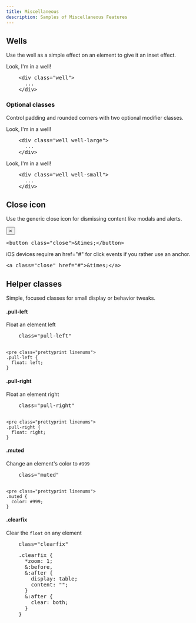 ```yaml
---
title: Miscellaneous
description: Samples of Miscellaneous Features
---
```


<section id="misc">

  <h2>Wells</h2>
  <p>Use the well as a simple effect on an element to give it an inset effect.</p>
  <div class="bs-docs-example">
    <div class="well">
      Look, I'm in a well!
    </div>
  </div>
  
<pre class="prettyprint linenums">
    &lt;div class="well"&gt;
      ...
    &lt;/div&gt;
</pre>

  <h3>Optional classes</h3>
  <p>Control padding and rounded corners with two optional modifier classes.</p>
  <div class="bs-docs-example">
    <div class="well well-large">
      Look, I'm in a well!
    </div>
  </div>
          
<pre class="prettyprint linenums">
    &lt;div class="well well-large"&gt;
      ...
    &lt;/div&gt;
</pre>

  <div class="bs-docs-example">
    <div class="well well-small">
      Look, I'm in a well!
    </div>
  </div>
  
<pre class="prettyprint linenums">
    &lt;div class="well well-small"&gt;
      ...
    &lt;/div&gt;
</pre>

  <h2>Close icon</h2>
  <p>Use the generic close icon for dismissing content like modals and alerts.</p>
  <div class="bs-docs-example">
    <p><button class="close" style="float: none;">&times;</button></p>
  </div>
  <pre class="prettyprint linenums">&lt;button class="close"&gt;&amp;times;&lt;/button&gt;</pre>
  <p>iOS devices require an href="#" for click events if you rather use an anchor.</p>
  <pre class="prettyprint linenums">&lt;a class="close" href="#"&gt;&amp;times;&lt;/a&gt;</pre>

  <h2>Helper classes</h2>
  <p>Simple, focused classes for small display or behavior tweaks.</p>

  <h4>.pull-left</h4>
  <p>Float an element left</p>
  
<pre class="prettyprint linenums">
    class="pull-left"
    </pre>
    <pre class="prettyprint linenums">
    .pull-left {
      float: left;
    }
</pre>

  <h4>.pull-right</h4>
  <p>Float an element right</p>
          
<pre class="prettyprint linenums">
    class="pull-right"
    </pre>
    <pre class="prettyprint linenums">
    .pull-right {
      float: right;
    }
</pre>

  <h4>.muted</h4>
  <p>Change an element's color to <code>#999</code></p>
  
<pre class="prettyprint linenums">
    class="muted"
    </pre>
    <pre class="prettyprint linenums">
    .muted {
      color: #999;
    }
</pre>

  <h4>.clearfix</h4>
  <p>Clear the <code>float</code> on any element</p>
          
<pre class="prettyprint linenums">
    class="clearfix"
</pre>

<pre class="prettyprint linenums">
    .clearfix {
      *zoom: 1;
      &:before,
      &:after {
        display: table;
        content: "";
      }
      &:after {
        clear: both;
      }
    }
</pre>

</section>

